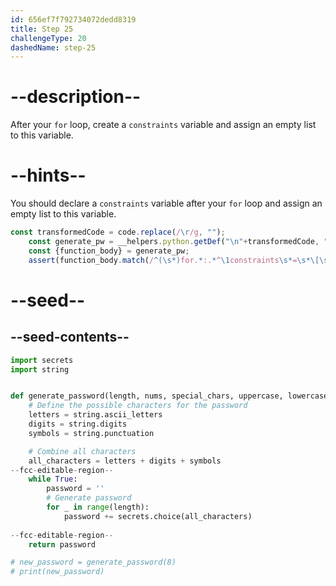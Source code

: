 ```yaml
---
id: 656ef7f792734072dedd8319
title: Step 25
challengeType: 20
dashedName: step-25
---
```


# --description--

After your `for` loop, create a `constraints` variable and assign an empty list to this variable.

# --hints--

You should declare a `constraints` variable after your `for` loop and assign an empty list to this variable.

```js
const transformedCode = code.replace(/\r/g, "");
    const generate_pw = __helpers.python.getDef("\n"+transformedCode, "generate_password");
    const {function_body} = generate_pw;     
    assert(function_body.match(/^(\s*)for.*:.*^\1constraints\s*=\s*\[\s*\]/ms));
```

# --seed--

## --seed-contents--

```py
import secrets
import string


def generate_password(length, nums, special_chars, uppercase, lowercase):
    # Define the possible characters for the password
    letters = string.ascii_letters
    digits = string.digits
    symbols = string.punctuation

    # Combine all characters
    all_characters = letters + digits + symbols
--fcc-editable-region--
    while True:
        password = ''
        # Generate password
        for _ in range(length):
            password += secrets.choice(all_characters)
        
--fcc-editable-region--
    return password

# new_password = generate_password(8)
# print(new_password)
```
